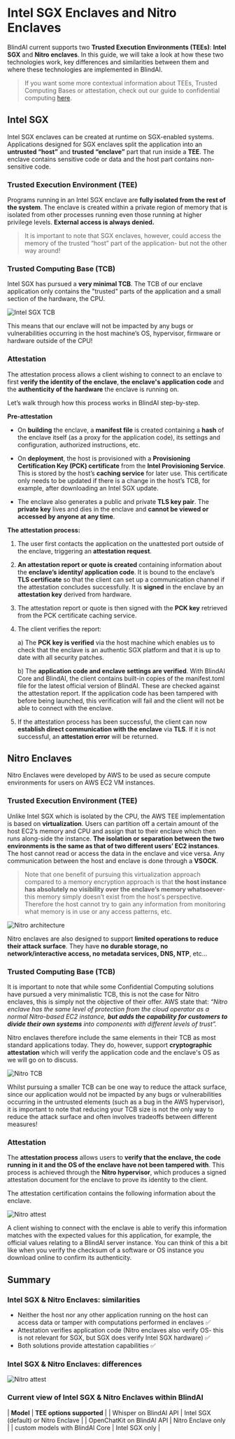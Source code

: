 # Intel SGX Enclaves and Nitro Enclaves

BlindAI current supports two **Trusted Execution Environments (TEEs)**: **Intel SGX** and **Nitro enclaves**. In this guide, we will take a look at how these two technologies work, key differences and similarities between them and where these technologies are implemented in BlindAI.

>If you want some more contextual information about TEEs, Trusted Computing Bases or attestation, check out our guide to confidential computing [here](../getting-started/confidential_computing.md).

## Intel SGX

Intel SGX enclaves can be created at runtime on SGX-enabled systems. Applications designed for SGX enclaves split the application into an **untrusted “host”** and **trusted “enclave”** part that run inside a **TEE**. The enclave contains sensitive code or data and the host part contains non-sensitive code.

### Trusted Execution Environment (TEE)

Programs running in an Intel SGX enclave are **fully isolated from the rest of the system**. The enclave is created within a private region of memory that is isolated from other processes running even those running at higher privilege levels. **External access is always denied.**

> It is important to note that SGX enclaves, however, could access the memory of the trusted “host” part of the application- but not the other way around!

### Trusted Computing Base (TCB)

Intel SGX has pursued a **very minimal TCB**. The TCB of our enclave application only contains the "trusted" parts of the application and a small section of the hardware, the CPU.

![Intel SGX TCB](../../assets/SGX_TCB.png)

This means that our enclave will not be impacted by any bugs or vulnerabilities occurring in the host machine’s OS, hypervisor, firmware or hardware outside of the CPU!

### Attestation

The attestation process allows a client wishing to connect to an enclave to first **verify the identity of the enclave**, **the enclave's application code** and the **authenticity of the hardware** the enclave is running on.

Let’s walk through how this process works in BlindAI step-by-step.

**Pre-attestation**

- On **building** the enclave, a **manifest file** is created containing a **hash** of the enclave itself (as a proxy for the application code), its settings and configuration, authorized instructions, etc.

- On **deployment**, the host is provisioned with a **Provisioning Certification Key (PCK) certificate** from the **Intel Provisioning Service**. This is stored by the host’s **caching service** for later use. This certificate only needs to be updated if there is a change in the host’s TCB, for example, after downloading an Intel SGX update.

- The enclave also generates a public and private **TLS key pair**. The **private key** lives and dies in the enclave and **cannot be viewed or accessed by anyone at any time**.

**The attestation process:**

1. The user first contacts the application on the unattested port outside of the enclave, triggering an **attestation request**.

2. **An attestation report or quote is created** containing information about the **enclave’s identity/ application code**. It is bound to the enclave’s **TLS certificate** so that the client can set up a communication channel if the attestation concludes successfully. It is **signed** in the enclave by an **attestation key** derived from hardware.

3. The attestation report or quote is then signed with the **PCK key** retrieved from the PCK certificate caching service.

4. The client verifies the report:

    a) The **PCK key is verified** via the host machine which enables us to check that the enclave is an authentic SGX platform and that it is up to date with all security patches.

    b) The **application code and enclave settings are verified**. With BlindAI Core and BlindAI, the client contains built-in copies of the manifest.toml file for the latest official version of BlindAI. These are checked against the attestation report. If the application code has been tampered with before being launched, this verification will fail and the client will not be able to connect with the enclave.

5. If the attestation process has been successful, the client can now **establish direct communication with the enclave** via **TLS**. If it is not successful, an **attestation error** will be returned. 

## Nitro Enclaves

Nitro Enclaves were developed by AWS to be used as secure compute environments for users on AWS EC2 VM instances.

### Trusted Execution Environment (TEE)

Unlike Intel SGX which is isolated by the CPU, the AWS TEE implementation is based on **virtualization**. Users can partition off a certain amount of the host EC2’s memory and CPU and assign that to their enclave which then runs along-side the instance. **The isolation or separation between the two environments is the same as that of two different users’ EC2 instances**. The host cannot read or access the data in the enclave and vice versa. Any communication between the host and enclave is done through a **VSOCK**.

> Note that one benefit of pursuing this virtualization approach compared to a memory encryption approach is that **the host instance has absolutely no visibility over the enclave’s memory whatsoever**- this memory simply doesn’t exist from the host's perspective. Therefore the host cannot try to gain any information from monitoring what memory is in use or any access patterns, etc.

![Nitro architecture](../../assets/nitro_arch.png)

Nitro enclaves are also designed to support **limited operations to reduce their attack surface**. They have **no durable storage, no network/interactive access, no metadata services, DNS, NTP**, etc… 

### Trusted Computing Base (TCB)

It is important to note that while some Confidential Computing solutions have pursued a very minimalistic TCB, this is not the case for Nitro enclaves, this is simply not the objective of their offer. AWS state that: *“Nitro enclave has the same level of protection from the cloud operator as a normal Nitro-based EC2 instance, **but adds the capability for customers to divide their own systems** into components with different levels of trust”.*

Nitro enclaves therefore include the same elements in their TCB as most standard applications today. They do, however, support **cryptographic attestation** which will verify the application code and the enclave's OS as we will go on to discuss.

![Nitro TCB](../../assets/nitro_TCB.jpg)

Whilst pursuing a smaller TCB can be one way to reduce the attack surface, since our application would not be impacted by any bugs or vulnerabilities occurring in the untrusted elements (such as a bug in the AWS hypervisor), it is important to note that reducing your TCB size is not the only way to reduce the attack surface and often involves tradeoffs between different measures!

### Attestation

The **attestation process** allows users to **verify that the enclave, the code running in it and the OS of the enclave have not been tampered with**. This process is achieved through the **Nitro hypervisor**, which produces a signed attestation document for the enclave to prove its identity to the client.

The attestation certification contains the following information about the enclave.

![Nitro attest](../../assets/nitro_attest.jpg)

A client wishing to connect with the enclave is able to verify this information matches with the expected values for this application, for example, the official values relating to a BlindAI server instance. You can think of this a bit like when you verify the checksum of a software or OS instance you download online to confirm its authenticity.

## Summary

### Intel SGX & Nitro Enclaves: similarities

- Neither the host nor any other application running on the host can access data or tamper with computations performed in enclaves ✅ 
- Attestation verifies application code (Nitro enclaves also verify OS- this is not relevant for SGX, but SGX does verify Intel SGX hardware) ✅ 
- Both solutions provide attestation capabilities ✅ 

### Intel SGX & Nitro Enclaves: differences

![Nitro attest](../../assets/differenecs_nitro_sgx.jpg)

### Current view of Intel SGX & Nitro Enclaves within BlindAI

| **Model**                       | **TEE options supported**            |
| Whisper on BlindAI API          | Intel SGX (default) or Nitro Enclave |
| OpenChatKit on BlindAI API      | Nitro Enclave only                   |
| custom models with BlindAI Core | Intel SGX only                       |